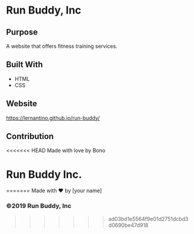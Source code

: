 # Run Buddy, Inc

## Purpose
A website that offers fitness training services. 

## Built With
* HTML
* CSS

## Website
https://lernantino.github.io/run-buddy/

## Contribution
<<<<<<< HEAD
Made with love by Bono

# Run Buddy Inc.
=======
Made with ❤️ by [your name]

### ©️2019 Run Buddy, Inc 
>>>>>>> ad03bd1e5564f9e01d2751dcbd3d0690be47d918
